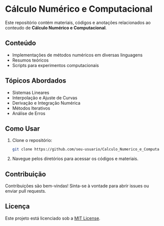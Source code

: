 # Cálculo Numérico e Computacional

Este repositório contém materiais, códigos e anotações relacionados ao conteudo de **Cálculo Numérico e Computacional**.

## Conteúdo

- Implementações de métodos numéricos em diversas linguagens
- Resumos teóricos
- Scripts para experimentos computacionais

## Tópicos Abordados

- Sistemas Lineares
- Interpolação e Ajuste de Curvas
- Derivação e Integração Numérica
- Métodos Iterativos
- Análise de Erros

## Como Usar

1. Clone o repositório:
    ```bash
    git clone https://github.com/seu-usuario/Calculo_Numerico_e_Computacional.git
    ```
2. Navegue pelos diretórios para acessar os códigos e materiais.

## Contribuição

Contribuições são bem-vindas! Sinta-se à vontade para abrir issues ou enviar pull requests.

## Licença

Este projeto está licenciado sob a [MIT License](LICENSE).
